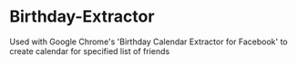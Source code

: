 # Birthday-Extractor
Used with Google Chrome's 'Birthday Calendar Extractor for Facebook' to create calendar for specified list of friends
